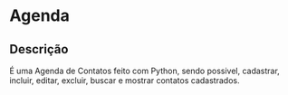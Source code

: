 # Agenda

## Descrição

É uma Agenda de Contatos feito com Python, sendo possivel, cadastrar, incluir, editar, excluir, buscar e mostrar contatos cadastrados.
